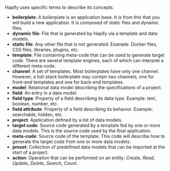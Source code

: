 Hapify uses specific terms to describe its concepts.

- **boilerplate**: A boilerplate is an application base. It is from this that you will build a new application. It is composed of static files and dynamic files.
- **dynamic file**: File that is generated by Hapify via a template and data models.
- **static file**: Any other file that is not generated: Example: Docker files, CSS files, libraries, plugins, etc.
- **template**: File containing meta-code that can be used to generate target code. There are several template engines, each of which can interpret a different meta-code.
- **channel**: A set of templates. Most boilerplates have only one channel. However, a full-stack boilerplate may contain two channels, one for front-end templates and one for back-end templates.
- **model**: Relational data model describing the specifications of a project.
- **field**: An entry in a data model.
- **field type**: Property of a field describing its data type. Example: text, boolean, number, etc.
- **field attribute**: Property of a field describing its behavior. Example: searchable, hidden, etc.
- **project**: Application defined by a list of data models.
- **target code**: Source code generated by a template fed by one or more data models. This is the source code used by the final application.
- **meta-code**: Source code of the template. This code will describe how to generate the target code from one or more data models.
- **preset**: Collection of predefined data models that can be imported at the start of a project.
- **action**: Operation that can be performed on an entity: _Create_, _Read_, _Update_, _Delete_, _Search_, _Count_.
